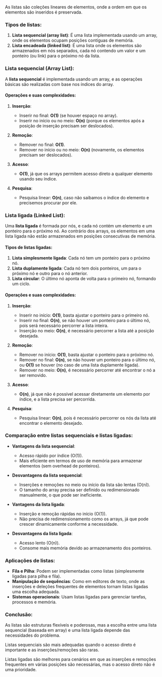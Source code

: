 As listas são coleções lineares de elementos, onde a ordem em que os elementos são inseridos é preservada.

### Tipos de listas:

1. **Lista sequencial (array list)**: É uma lista implementada usando um array, onde os elementos ocupam posições contíguas de memória.
2. **Lista encadeada (linked list)**: É uma lista onde os elementos são armazenados em nós separados, cada nó contendo um valor e um ponteiro (ou link) para o próximo nó da lista.

### Lista sequencial (Array List):

A **lista sequencial** é implementada usando um array, e as operações básicas são realizadas com base nos índices do array.

#### Operações e suas complexidades:

1. **Inserção**:
    
    - Inserir no final: **O(1)** (se houver espaço no array).
    - Inserir no início ou no meio: **O(n)** (porque os elementos após a posição de inserção precisam ser deslocados).
2. **Remoção**:
    
    - Remover no final: **O(1)**.
    - Remover no início ou no meio: **O(n)** (novamente, os elementos precisam ser deslocados).
3. **Acesso**:
    
    - **O(1)**, já que os arrays permitem acesso direto a qualquer elemento usando seu índice.
4. **Pesquisa**:
    
    - Pesquisa linear: **O(n)**, caso não saibamos o índice do elemento e precisemos procurar por ele.

### Lista ligada (Linked List):

Uma **lista ligada** é formada por nós, e cada nó contém um elemento e um ponteiro para o próximo nó. Ao contrário dos arrays, os elementos em uma lista ligada não estão armazenados em posições consecutivas de memória.

#### Tipos de listas ligadas:

1. **Lista simplesmente ligada**: Cada nó tem um ponteiro para o próximo nó.
2. **Lista duplamente ligada**: Cada nó tem dois ponteiros, um para o próximo nó e outro para o nó anterior.
3. **Lista circular**: O último nó aponta de volta para o primeiro nó, formando um ciclo.

#### Operações e suas complexidades:

1. **Inserção**:
    
    - Inserir no início: **O(1)**, basta ajustar o ponteiro para o primeiro nó.
    - Inserir no final: **O(n)**, se não houver um ponteiro para o último nó, pois será necessário percorrer a lista inteira.
    - Inserção no meio: **O(n)**, é necessário percorrer a lista até a posição desejada.
2. **Remoção**:
    
    - Remover no início: **O(1)**, basta ajustar o ponteiro para o próximo nó.
    - Remover no final: **O(n)**, se não houver um ponteiro para o último nó, ou **O(1)** se houver (no caso de uma lista duplamente ligada).
    - Remover no meio: **O(n)**, é necessário percorrer até encontrar o nó a ser removido.
3. **Acesso**:
    
    - **O(n)**, já que não é possível acessar diretamente um elemento por índice, e a lista precisa ser percorrida.
4. **Pesquisa**:
    
    - Pesquisa linear: **O(n)**, pois é necessário percorrer os nós da lista até encontrar o elemento desejado.

### Comparação entre listas sequenciais e listas ligadas:

- **Vantagens da lista sequencial**:
    
    - Acesso rápido por índice (O(1)).
    - Mais eficiente em termos de uso de memória para armazenar elementos (sem overhead de ponteiros).
- **Desvantagens da lista sequencial**:
    
    - Inserções e remoções no meio ou início da lista são lentas (O(n)).
    - O tamanho do array precisa ser definido ou redimensionado manualmente, o que pode ser ineficiente.
- **Vantagens da lista ligada**:
    
    - Inserção e remoção rápidas no início (O(1)).
    - Não precisa de redimensionamento como os arrays, já que pode crescer dinamicamente conforme a necessidade.
- **Desvantagens da lista ligada**:
    
    - Acesso lento (O(n)).
    - Consome mais memória devido ao armazenamento dos ponteiros.

### Aplicações de listas:

- **Fila e Pilha**: Podem ser implementadas como listas (simplesmente ligadas para pilha e fila).
- **Manipulação de sequências**: Como em editores de texto, onde as inserções e deleções frequentes de elementos tornam listas ligadas uma escolha adequada.
- **Sistemas operacionais**: Usam listas ligadas para gerenciar tarefas, processos e memória.

### Conclusão:

As listas são estruturas flexíveis e poderosas, mas a escolha entre uma lista sequencial (baseada em array) e uma lista ligada depende das necessidades do problema. 

Listas sequenciais são mais adequadas quando o acesso direto é importante e as inserções/remoções são raras. 

Listas ligadas são melhores para cenários em que as inserções e remoções frequentes em várias posições são necessárias, mas o acesso direto não é uma prioridade.